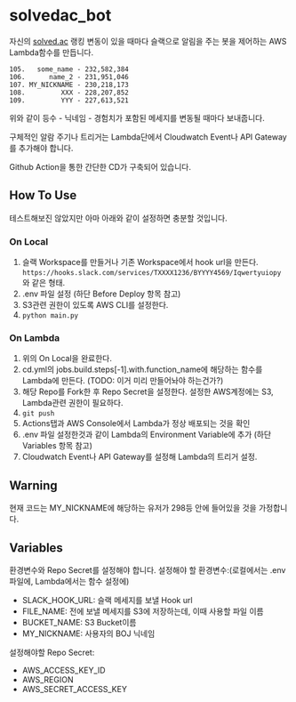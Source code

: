 # solvedac_bot
자신의 [solved.ac](https://solved.ac/) 랭킹 변동이 있을 때마다 슬랙으로 알림을 주는 봇을 제어하는 AWS Lambda함수를 만듭니다.
```
105.   some_name - 232,582,384
106.      name_2 - 231,951,046
107. MY_NICKNAME - 230,218,173
108.         XXX - 228,207,852
109.         YYY - 227,613,521
```
위와 같이 등수 - 닉네임 - 경험치가 포함된 메세지를 변동될 때마다 보내줍니다.

구체적인 알람 주기나 트리거는 Lambda단에서 Cloudwatch Event나 API Gateway를 추가해야 합니다.

Github Action을 통한 간단한 CD가 구축되어 있습니다.

## How To Use
테스트해보진 않았지만 아마 아래와 같이 설정하면 충분할 것입니다.
### On Local
1. 슬랙 Workspace를 만들거나 기존 Workspace에서 hook url을 만든다. `https://hooks.slack.com/services/TXXXX1236/BYYYY4569/Iqwertyuiopy` 와 같은 형태.
1. .env 파일 설정 (하단 Before Deploy 항목 참고)
2. S3관련 권한이 있도록 AWS CLI를 설정한다.
3. `python main.py`

### On Lambda
1. 위의 On Local을 완료한다.
2. cd.yml의 jobs.build.steps[-1].with.function_name에 해당하는 함수를 Lambda에 만든다. (TODO: 이거 미리 만들어놔야 하는건가?)
3. 해당 Repo를 Fork한 후 Repo Secret을 설정한다. 설정한 AWS계정에는 S3, Lambda관련 권한이 필요하다.
4. `git push`
5. Actions탭과 AWS Console에서 Lambda가 정상 배포되는 것을 확인
6. .env 파일 설정한것과 같이 Lambda의 Environment Variable에 추가 (하단 Variables 항목 참고)
7. Cloudwatch Event나 API Gateway를 설정해 Lambda의 트리거 설정.

## Warning
현재 코드는 MY_NICKNAME에 해당하는 유저가 298등 안에 들어있을 것을 가정합니다.

## Variables
환경변수와 Repo Secret를 설정해야 합니다.
설정해야 할 환경변수:(로컬에서는 .env 파일에, Lambda에서는 함수 설정에)
- SLACK_HOOK_URL: 슬랙 메세지를 보낼 Hook url
- FILE_NAME: 전에 보낼 메세지를 S3에 저장하는데, 이때 사용할 파일 이름
- BUCKET_NAME: S3 Bucket이름
- MY_NICKNAME: 사용자의 BOJ 닉네임

설정해야할 Repo Secret:
- AWS_ACCESS_KEY_ID
- AWS_REGION
- AWS_SECRET_ACCESS_KEY
